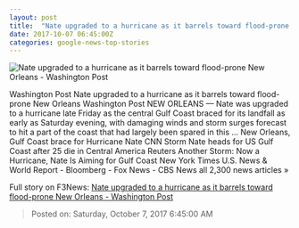 ```yaml
---
layout: post
title:  "Nate upgraded to a hurricane as it barrels toward flood-prone New Orleans - Washington Post"
date: 2017-10-07 06:45:00Z
categories: google-news-top-stories
---
```


![Nate upgraded to a hurricane as it barrels toward flood-prone New Orleans - Washington Post](https://img.washingtonpost.com/rf/image_1484w/2010-2019/WashingtonPost/2017/10/07/National-Enterprise/Images/858339064-2398.jpg?t=20170517)

Washington Post Nate upgraded to a hurricane as it barrels toward flood-prone New Orleans Washington Post NEW ORLEANS — Nate was upgraded to a hurricane late Friday as the central Gulf Coast braced for its landfall as early as Saturday evening, with damaging winds and storm surges forecast to hit a part of the coast that had largely been spared in this ... New Orleans, Gulf Coast brace for Hurricane Nate CNN Storm Nate heads for US Gulf Coast after 25 die in Central America Reuters Another Storm: Now a Hurricane, Nate Is Aiming for Gulf Coast New York Times U.S. News & World Report - Bloomberg - Fox News - CBS News all 2,300 news articles »


Full story on F3News: [Nate upgraded to a hurricane as it barrels toward flood-prone New Orleans - Washington Post](http://www.f3nws.com/n/TGyCXJ)

> Posted on: Saturday, October 7, 2017 6:45:00 AM
